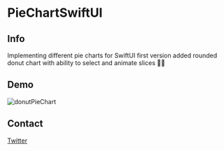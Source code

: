 



# PieChartSwiftUI

## Info
Implementing different pie charts for SwiftUI
first version added rounded donut chart with ability to select and animate slices 🤘🏼 
## Demo

![donutPieChart](https://user-images.githubusercontent.com/71981088/110114115-5b624f00-7dc9-11eb-8a0e-46aee0cbc954.gif)

## Contact

[Twitter](https://www.twitter.com/ATMasoumi)
